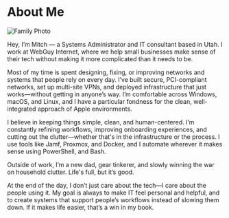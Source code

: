 # About Me

![Family Photo](/sanbornfamily.jpeg)

Hey, I’m Mitch — a Systems Administrator and IT consultant based in Utah. I work at WebGuy Internet, where we help small businesses make sense of their tech without making it more complicated than it needs to be.

Most of my time is spent designing, fixing, or improving networks and systems that people rely on every day. I’ve built secure, PCI-compliant networks, set up multi-site VPNs, and deployed infrastructure that just works—without getting in anyone’s way. I’m comfortable across Windows, macOS, and Linux, and I have a particular fondness for the clean, well-integrated approach of Apple environments.

I believe in keeping things simple, clean, and human-centered. I’m constantly refining workflows, improving onboarding experiences, and cutting out the clutter—whether that's in the infrastructure or the process. I use tools like Jamf, Proxmox, and Docker, and I automate wherever it makes sense using PowerShell, and Bash.

Outside of work, I’m a new dad, gear tinkerer, and slowly winning the war on household clutter. Life's full, but it’s good.

At the end of the day, I don’t just care about the tech—I care about the people using it. My goal is always to make IT feel personal and helpful, and to create systems that support people’s workflows instead of slowing them down. If it makes life easier, that’s a win in my book.
